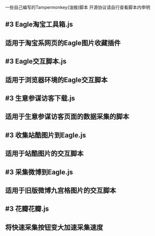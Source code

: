 一些自己编写的Tampermonkey(油猴)脚本
开源协议请自行查看脚本内申明

#3 Eagle淘宝工具箱.js
------
适用于淘宝系网页的Eagle图片收藏插件
------

#3 Eagle交互脚本.js
-----
适用于浏览器环境的Eagle交互脚本
-----

#3 生意参谋访客下载.js
-----
适用于生意参谋访客页面的数据采集的脚本
-----

#3 收集站酷图片到Eagle.js
-----
适用于站酷图片的交互脚本
-----

#3 采集微博到Eagle.js
-----
适用于旧版微博九宫格图片的交互脚本
-----


#3 花瓣花瓣.js
-----
将快速采集按钮变大加速采集速度
-----
